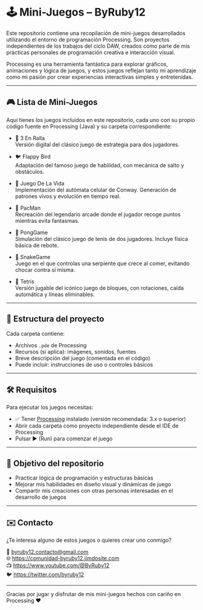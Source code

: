 # 🕹️ Mini-Juegos – ByRuby12

Este repositorio contiene una recopilación de mini-juegos desarrollados utilizando el entorno de programación Processing. Son proyectos independientes de los trabajos del ciclo DAW, creados como parte de mis prácticas personales de programación creativa e interacción visual.

Processing es una herramienta fantástica para explorar gráficos, animaciones y lógica de juegos, y estos juegos reflejan tanto mi aprendizaje como mi pasión por crear experiencias interactivas simples y entretenidas.

---

## 🎮 Lista de Mini-Juegos

Aquí tienes los juegos incluidos en este repositorio, cada uno con su propio código fuente en Processing (Java) y su carpeta correspondiente:

- 🔳 3 En Ralla  
  Versión digital del clásico juego de estrategia para dos jugadores.

- 🐦 Flappy Bird  
  Adaptación del famoso juego de habilidad, con mecánica de salto y obstáculos.

- 💠 Juego De La Vida  
  Implementación del autómata celular de Conway. Generación de patrones vivos y evolución en tiempo real.

- 👻 PacMan  
  Recreación del legendario arcade donde el jugador recoge puntos mientras evita fantasmas.

- 🏓 PongGame  
  Simulación del clásico juego de tenis de dos jugadores. Incluye física básica de rebote.

- 🐍 SnakeGame  
  Juego en el que controlas una serpiente que crece al comer, evitando chocar contra sí misma.

- 🧱 Tetris  
  Versión jugable del icónico juego de bloques, con rotaciones, caída automática y líneas eliminables.

---

## 📁 Estructura del proyecto

Cada carpeta contiene:

- Archivos `.pde` de Processing
- Recursos (si aplica): imágenes, sonidos, fuentes
- Breve descripción del juego (comentada en el código)
- Puede incluir: instrucciones de uso o controles básicos

---

## 🛠️ Requisitos

Para ejecutar los juegos necesitas:

- ✅ Tener [Processing](https://processing.org/download/) instalado (versión recomendada: 3.x o superior)
- Abrir cada carpeta como proyecto independiente desde el IDE de Processing
- Pulsar ▶️ (Run) para comenzar el juego

---

## 🎯 Objetivo del repositorio

- Practicar lógica de programación y estructuras básicas
- Mejorar mis habilidades en diseño visual y dinámicas de juego
- Compartir mis creaciones con otras personas interesadas en el desarrollo de juegos

---

## ✉️ Contacto

¿Te interesa alguno de estos juegos o quieres crear uno conmigo?

📧 byruby12.contacto@gmail.com  
🌐 https://comunidad-byruby12.jimdosite.com  
📺 https://www.youtube.com/@ByRuby12  
🐦 https://twitter.com/byruby12

---

Gracias por jugar y disfrutar de mis mini-juegos hechos con cariño en Processing ❤️
